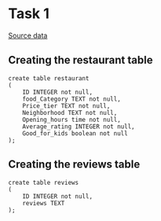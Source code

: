 # Task 1
[Source data](/data/restaurants.csv)
## Creating the restaurant table
````
create table restaurant
(
	ID INTEGER not null,
	food_Category TEXT not null,
	Price_tier TEXT not null,
	Neighborhood TEXT not null,
	Opening_hours time not null,
	Average_rating INTEGER not null,
	Good_for_kids boolean not null
);
````
## Creating the reviews table
````
create table reviews
(
	ID INTEGER not null,
	reviews TEXT
);
````